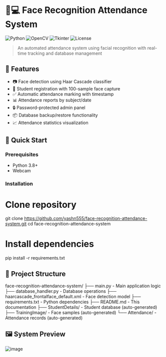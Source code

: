 # 👨💻 Face Recognition Attendance System

![Python](https://img.shields.io/badge/Python-3.8%2B-blue?logo=python)
![OpenCV](https://img.shields.io/badge/OpenCV-4.5%2B-orange?logo=opencv)
![Tkinter](https://img.shields.io/badge/GUI-Tkinter-yellowgreen)
![License](https://img.shields.io/badge/License-MIT-green)

> An automated attendance system using facial recognition with real-time tracking and database management

## 🌟 Features
- 📷 Face detection using Haar Cascade classifier
- 👥 Student registration with 100-sample face capture
- ✅ Automatic attendance marking with timestamp
- 📊 Attendance reports by subject/date
- 🔒 Password-protected admin panel
- 📦 Database backup/restore functionality
- 📈 Attendance statistics visualization

## 🚀 Quick Start

### Prerequisites
- Python 3.8+
- Webcam

### Installation
# Clone repository
git clone https://github.com/yashn555/face-recognition-attendance-system.git
cd face-recognition-attendance-system

# Install dependencies
pip install -r requirements.txt

## 🧩 Project Structure
face-recognition-attendance-system/
├── main.py                 - Main application logic
├── database_handler.py     - Database operations
├── haarcascade_frontalface_default.xml - Face detection model
├── requirements.txt        - Python dependencies
├── README.md               - This documentation
├── StudentDetails/         - Student database (auto-generated)
├── TrainingImage/          - Face samples (auto-generated)
└── Attendance/             - Attendance records (auto-generated)

## 🖼️ System Preview

![image](https://github.com/user-attachments/assets/911535cd-338b-42c1-94db-9f525d663e78)



